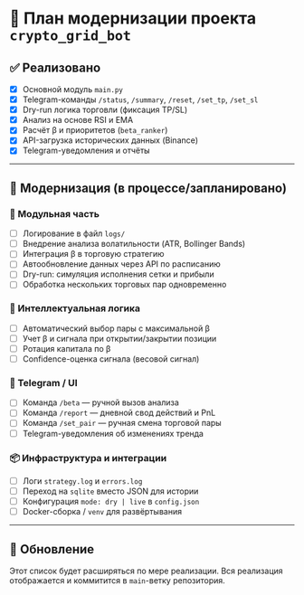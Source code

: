 # 🧠 План модернизации проекта `crypto_grid_bot`

## ✅ Реализовано
- [x] Основной модуль `main.py`
- [x] Telegram-команды `/status`, `/summary`, `/reset`, `/set_tp`, `/set_sl`
- [x] Dry-run логика торговли (фиксация TP/SL)
- [x] Анализ на основе RSI и EMA
- [x] Расчёт β и приоритетов (`beta_ranker`)
- [x] API-загрузка исторических данных (Binance)
- [x] Telegram-уведомления и отчёты

---

## 🔧 Модернизация (в процессе/запланировано)

### 📁 Модульная часть
- [ ] Логирование в файл `logs/`
- [ ] Внедрение анализа волатильности (ATR, Bollinger Bands)
- [ ] Интеграция β в торговую стратегию
- [ ] Автообновление данных через API по расписанию
- [ ] Dry-run: симуляция исполнения сетки и прибыли
- [ ] Обработка нескольких торговых пар одновременно

### 🤖 Интеллектуальная логика
- [ ] Автоматический выбор пары с максимальной β
- [ ] Учет β и сигнала при открытии/закрытии позиции
- [ ] Ротация капитала по β
- [ ] Confidence-оценка сигнала (весовой сигнал)

### 📲 Telegram / UI
- [ ] Команда `/beta` — ручной вызов анализа
- [ ] Команда `/report` — дневной свод действий и PnL
- [ ] Команда `/set_pair` — ручная смена торговой пары
- [ ] Telegram-уведомления об изменениях тренда

### 📦 Инфраструктура и интеграции
- [ ] Логи `strategy.log` и `errors.log`
- [ ] Переход на `sqlite` вместо JSON для истории
- [ ] Конфигурация `mode: dry | live` в `config.json`
- [ ] Docker-сборка / `venv` для развёртывания

---

## 📌 Обновление
Этот список будет расширяться по мере реализации. Вся реализация отображается и коммитится в `main`-ветку репозитория.